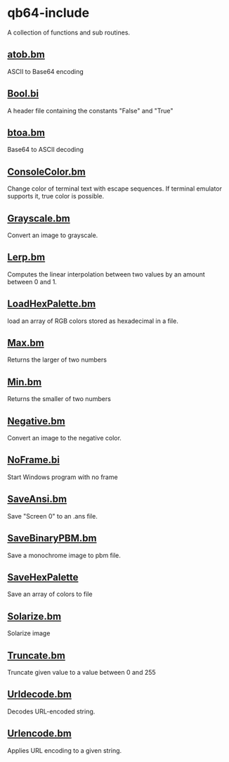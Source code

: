 # qb64-include
A collection of  functions and sub routines.

## [atob.bm](https://github.com/visionmercer/qb64-include/blob/main/atob.bm)
ASCII to Base64 encoding

## [Bool.bi](https://github.com/visionmercer/qb64-include/blob/main/bool.bi)
A header file containing the constants "False" and "True"

## [btoa.bm](https://github.com/visionmercer/qb64-include/blob/main/btoa.bm)
Base64 to ASCII decoding

## [ConsoleColor.bm](https://github.com/visionmercer/qb64-include/blob/main/consolecolor.bm)
Change color of  terminal text with escape sequences.
If terminal emulator supports it, true color is possible.

## [Grayscale.bm](https://github.com/visionmercer/qb64-include/blob/main/grayscale.bm)
Convert an image to grayscale.

## [Lerp.bm](https://github.com/visionmercer/qb64-include/blob/main/lerp.bm)
Computes the linear interpolation between two values by an amount between 0 and 1.

## [LoadHexPalette.bm](https://github.com/visionmercer/qb64-include/blob/main/loadhexpalette.bm)
load an array of RGB colors stored as hexadecimal in a file.

## [Max.bm](https://github.com/visionmercer/qb64-include/blob/main/max.bm)
Returns the larger of two numbers

## [Min.bm](https://github.com/visionmercer/qb64-include/blob/main/min.bm)
Returns the smaller of two numbers

## [Negative.bm](https://github.com/visionmercer/qb64-include/blob/main/negative.bm)
Convert an image to the negative color.

## [NoFrame.bi](https://github.com/visionmercer/qb64-include/blob/main/noframe.bi)
Start Windows program with no frame

## [SaveAnsi.bm](https://github.com/visionmercer/qb64-include/blob/main/saveansi.bm)
Save "Screen 0" to an .ans file.

## [SaveBinaryPBM.bm](https://github.com/visionmercer/qb64-include/blob/main/savebinarypbm.bm)
Save a monochrome image to pbm file.

## [SaveHexPalette](https://github.com/visionmercer/qb64-include/blob/main/savehexpalette.bm)
Save an array of colors to file

## [Solarize.bm](https://github.com/visionmercer/qb64-include/blob/main/solarize.bm)
Solarize image

## [Truncate.bm](https://github.com/visionmercer/qb64-include/blob/main/truncate.bm)
Truncate given value to a value between 0 and 255

## [Urldecode.bm](https://github.com/visionmercer/qb64-include/blob/main/urldecode.bm)
Decodes URL-encoded string.

## [Urlencode.bm](https://github.com/visionmercer/qb64-include/blob/main/urlencode.bm)
Applies URL encoding to a given string.
